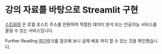 # 강의 자료를 바탕으로 Streamlit 구현 
[스트림릿](https://docs.streamlit.io/library/api-reference/widgets/st.button)
은 로컬 호스트 주소를 반환하여 적절한 데이터 분석 또는 인공지능 서비스를 올릴 수 있는 서비스입니다.

Further Reading
[여기](https://lucaseo.github.io/posts/2021-10-09-intro-streamlit-sharing/#2-github-%eb%a0%88%ed%8f%ac%ec%a7%80%ed%86%a0%eb%a6%ac-%ec%97%b0%ea%b2%b0)링크를 참조해 보니 실제 배포 까지 할 수 있는 것을 확인했습니다.